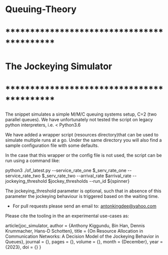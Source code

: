 # Queuing-Theory

# ******************************************
#         The Jockeying Simulator
# ******************************************

The snippet simulates a simple M/M/C queuing systems setup, C=2 (two parallel queues).
We have unfortunately not tested the script on legacy python interpreters, i.e. < Python3.6

We have added a wrapper script (resources directory)that can be used to simulate multiple runs at a go.
Under the same directory you will also find a sample configuration file with some defaults.

In the case that this wrapper or the config file is not used, the script can be run using a command like:

python3 ./of_latest.py --service_rate_one $_serv_rate_one 
                       --service_rate_two $_serv_rate_two 
                       --arrival_rate $arrival_rate 
                       --jockeying_threshold $jockey_thresholds 
                       --run_id ${spinner}

The jockeying_threshold parameter is optional, such that in absence of this parameter
the jockeying behaviour is triggered based on the waiting time.

- For pull requests please send an email to: antonkingdee@yahoo.com

Please cite the tooling in the an experimental use-cases as:

article{joc_simulator,
author = {Anthony Kiggundu, Bin Han, Dennis Krummacher, Hans-D Schotten},
title = {On Resource Allocation in Communication Networks: A Decision Model of the Jockeying Behavior in Queues},
journal = {},
pages = {},
volume = {},
month = {December},
year = {2023},
doi = {}
} 

